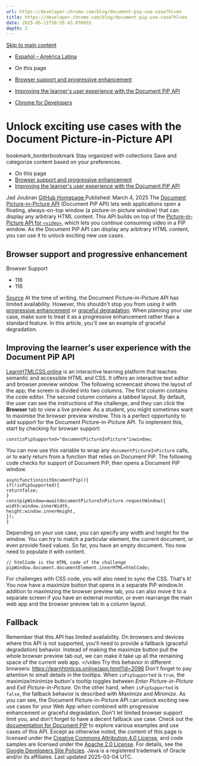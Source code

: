 ```yaml
---
url: https://developer.chrome.com/blog/document-pip-use-case?hl=en
title: https://developer.chrome.com/blog/document-pip-use-case?hl=en
date: 2025-05-11T16:55:43.076935
depth: 2
---
```


[ Skip to main content ](https://developer.chrome.com/blog/document-pip-use-case?hl=en#main-content)
  * [Español – América Latina](https://developer.chrome.com/blog/document-pip-use-case?hl=es-419)




  * On this page
  * [Browser support and progressive enhancement](https://developer.chrome.com/blog/document-pip-use-case?hl=en#browser_support_and_progressive_enhancement)
  * [Improving the learner's user experience with the Document PiP API](https://developer.chrome.com/blog/document-pip-use-case?hl=en#improving_the_learners_user_experience_with_the_document_pip_api)


  * [ Chrome for Developers ](https://developer.chrome.com/)


#  Unlock exciting use cases with the Document Picture-in-Picture API 
bookmark_borderbookmark Stay organized with collections  Save and categorize content based on your preferences.
  * On this page
  * [Browser support and progressive enhancement](https://developer.chrome.com/blog/document-pip-use-case?hl=en#browser_support_and_progressive_enhancement)
  * [Improving the learner's user experience with the Document PiP API](https://developer.chrome.com/blog/document-pip-use-case?hl=en#improving_the_learners_user_experience_with_the_document_pip_api)


Jad Joubran 
[ GitHub ](https://github.com/jadjoubran) [ Homepage ](https://jadjoubran.io/)
Published: March 4, 2025 
The [Document Picture-in-Picture API](https://developer.mozilla.org/docs/Web/API/Document_Picture-in-Picture_API) (Document PiP API) lets web applications open a floating, always-on-top window (a picture-in-picture window) that can display any arbitrary HTML content.
This API builds on top of the [Picture-in-Picture API for `<video>`](https://developer.mozilla.org/docs/Web/API/Picture-in-Picture_API), which lets you continue consuming video in a PiP window.
As the Document PiP API can display any arbitrary HTML content, you can use it to unlock exciting new use cases.
## Browser support and progressive enhancement
Browser Support
  * 116 
  * 116 


[Source](https://developer.mozilla.org/docs/Web/API/DocumentPictureInPicture)
At the time of writing, the Document Picture-in-Picture API has limited availability.
However, this shouldn't stop you from using it with [progressive enhancement](https://developer.mozilla.org/docs/Glossary/Progressive_Enhancement) or [graceful degradation](https://developer.mozilla.org/docs/Glossary/Graceful_degradation).
When planning your use case, make sure to treat it as a progressive enhancement rather than a standard feature. In this article, you'll see an example of graceful degradation.
## Improving the learner's user experience with the Document PiP API
[LearnHTMLCSS.online](https://learnhtmlcss.online/) is an interactive learning platform that teaches semantic and accessible HTML and CSS. It offers an interactive text editor and browser preview window.
The following screencast shows the layout of the app; the screen is divided into two columns. The first column contains the code editor. The second column contains a tabbed layout. By default, the user can see the instructions of the challenge, and they can click the **Browser** tab to view a live preview.
As a student, you might sometimes want to maximise the browser preview window. This is a perfect opportunity to add support for the Document Picture-in-Picture API.
To implement this, start by checking for browser support:
```
constisPipSupported="documentPictureInPicture"inwindow;

```

You can now use this variable to wrap any `documentPictureInPicture` calls, or to early return from a function that relies on Document PiP. The following code checks for support of Document PiP, then opens a Document PiP window.
```
asyncfunctioninitDocumentPip(){
if(!isPipSupported){
returnfalse;
}
constpipWindow=awaitdocumentPictureInPicture.requestWindow({
width:window.innerWidth,
height:window.innerHeight,
});
}

```

Depending on your use case, you can specify any width and height for the window. You can try to match a particular element, the current document, or even provide fixed values.
So far, you have an empty document. You now need to populate it with content.
```
// htmlCode is the HTML code of the challenge
pipWindow.document.documentElement.innerHTML=htmlCode;

```

For challenges with CSS code, you will also need to sync the CSS.
That's it! You now have a maximize button that opens in a separate PiP window.In addition to maximizing the browser preview tab, you can also move it to a separate screen if you have an external monitor, or even rearrange the main web app and the browser preview tab in a column layout.
## Fallback
Remember that this API has limited availability. On browsers and devices where this API is not supported, you'll need to provide a fallback (graceful degradation) behavior.
Instead of making the maximize button pull the whole browser preview tab out, we can make it take up all the remaining space of the current web app.
</video
Try this behavior in different browsers: <https://learnhtmlcss.online/app.html?id=2096>
Don't forget to pay attention to small details in the tooltips. When `isPipSupported` is `true`, the maximize/minimize button's tooltip toggles between _Enter Picture-in-Picture_ and _Exit Picture-in-Picture_. On the other hand, when `isPipSupported` is `false`, the fallback behavior is described with _Maximize_ and _Minimize_.
As you can see, the Document Picture-in-Picture API can unlock exciting new use cases for your Web App when combined with progressive enhancement or graceful degradation.
Don't let limited browser support limit you, and don't forget to have a decent fallback use case.
Check out the [documentation for Document PiP](https://developer.chrome.com/docs/web-platform/document-picture-in-picture) to explore various examples and use cases of this API.
Except as otherwise noted, the content of this page is licensed under the [Creative Commons Attribution 4.0 License](https://creativecommons.org/licenses/by/4.0/), and code samples are licensed under the [Apache 2.0 License](https://www.apache.org/licenses/LICENSE-2.0). For details, see the [Google Developers Site Policies](https://developers.google.com/site-policies). Java is a registered trademark of Oracle and/or its affiliates.
Last updated 2025-03-04 UTC.

